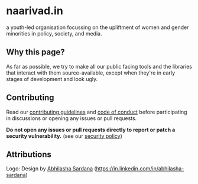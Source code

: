 # naarivad.in

a youth-led organisation focussing on the upliftment of women and gender 
minorities in policy, society, and media.

## Why this page?

As far as possible, we try to make all our public facing tools and the 
libraries that interact with them source-available, except when they're in early
stages of development and look ugly.

## Contributing

Read our [contributing guidelines](https://github.com/naarivad/.github/blob/main/CONTRIBUTING.md)
and [code of conduct](https://github.com/naarivad/.github/blob/main/CODE_OF_CONDUCT.md)
before participating in discussions or opening any issues or pull requests.

**Do not open any issues or pull requests directly to report or patch a security vulnerability.**
(see our [security policy](https://github.com/naarivad/.github/blob/main/SECURITY.md))

## Attributions
Logo: Design by [Abhilasha Sardana](mailto:abhilashasardana@gmail.com) (https://in.linkedin.com/in/abhilasha-sardana)
